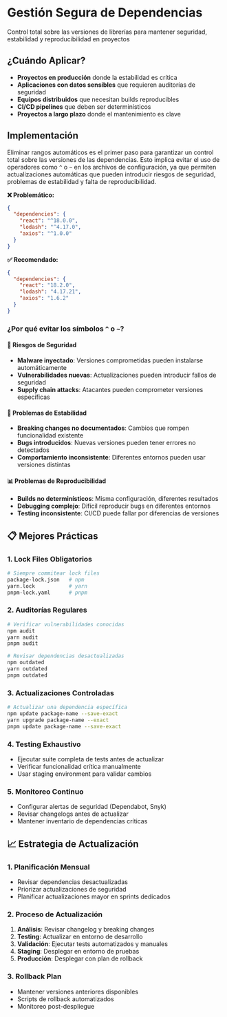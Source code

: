 # Gestión Segura de Dependencias

Control total sobre las versiones de librerías para mantener seguridad, estabilidad y reproducibilidad en proyectos

## ¿Cuándo Aplicar?

- **Proyectos en producción** donde la estabilidad es crítica
- **Aplicaciones con datos sensibles** que requieren auditorías de seguridad  
- **Equipos distribuidos** que necesitan builds reproducibles
- **CI/CD pipelines** que deben ser determinísticos
- **Proyectos a largo plazo** donde el mantenimiento es clave

## Implementación

Eliminar rangos automáticos es el primer paso para garantizar un control total sobre las versiones de las dependencias. Esto implica evitar el uso de operadores como `^` o `~` en los archivos de configuración, ya que permiten actualizaciones automáticas que pueden introducir riesgos de seguridad, problemas de estabilidad y falta de reproducibilidad.

**❌ Problemático:**
```json
{
  "dependencies": {
    "react": "^18.0.0",
    "lodash": "^4.17.0", 
    "axios": "^1.0.0"
  }
}
```

**✅ Recomendado:**
```json
{
  "dependencies": {
    "react": "18.2.0",
    "lodash": "4.17.21",
    "axios": "1.6.2"
  }
}
```

### ¿Por qué evitar los símbolos `^` o `~`?

#### 🚨 Riesgos de Seguridad
- **Malware inyectado**: Versiones comprometidas pueden instalarse automáticamente
- **Vulnerabilidades nuevas**: Actualizaciones pueden introducir fallos de seguridad
- **Supply chain attacks**: Atacantes pueden comprometer versiones específicas

#### 🐛 Problemas de Estabilidad
- **Breaking changes no documentados**: Cambios que rompen funcionalidad existente
- **Bugs introducidos**: Nuevas versiones pueden tener errores no detectados
- **Comportamiento inconsistente**: Diferentes entornos pueden usar versiones distintas

#### 📊 Problemas de Reproducibilidad
- **Builds no determinísticos**: Misma configuración, diferentes resultados
- **Debugging complejo**: Difícil reproducir bugs en diferentes entornos
- **Testing inconsistente**: CI/CD puede fallar por diferencias de versiones

## 📋 Mejores Prácticas

### 1. Lock Files Obligatorios
```bash
# Siempre commitear lock files
package-lock.json   # npm
yarn.lock           # yarn
pnpm-lock.yaml      # pnpm
```

### 2. Auditorías Regulares
```bash
# Verificar vulnerabilidades conocidas
npm audit
yarn audit
pnpm audit

# Revisar dependencias desactualizadas
npm outdated
yarn outdated
pnpm outdated
```

### 3. Actualizaciones Controladas
```bash
# Actualizar una dependencia específica
npm update package-name --save-exact
yarn upgrade package-name --exact
pnpm update package-name --save-exact
```

### 4. Testing Exhaustivo
- Ejecutar suite completa de tests antes de actualizar
- Verificar funcionalidad crítica manualmente
- Usar staging environment para validar cambios

### 5. Monitoreo Continuo
- Configurar alertas de seguridad (Dependabot, Snyk)
- Revisar changelogs antes de actualizar
- Mantener inventario de dependencias críticas

## 📈 Estrategia de Actualización

### 1. Planificación Mensual
- Revisar dependencias desactualizadas
- Priorizar actualizaciones de seguridad
- Planificar actualizaciones mayor en sprints dedicados

### 2. Proceso de Actualización
1. **Análisis**: Revisar changelog y breaking changes
2. **Testing**: Actualizar en entorno de desarrollo
3. **Validación**: Ejecutar tests automatizados y manuales
4. **Staging**: Desplegar en entorno de pruebas
5. **Producción**: Desplegar con plan de rollback

### 3. Rollback Plan
- Mantener versiones anteriores disponibles
- Scripts de rollback automatizados
- Monitoreo post-despliegue
